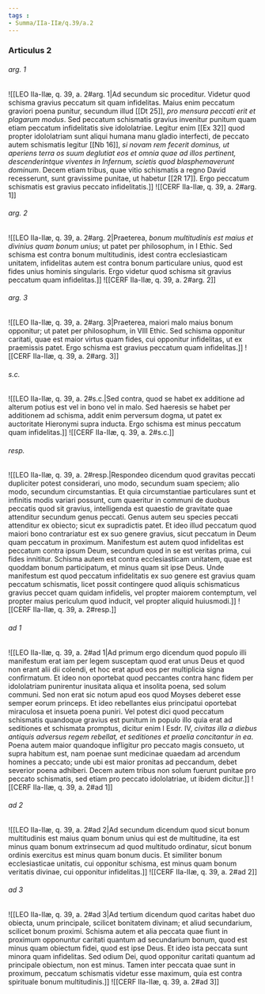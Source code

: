 ```yaml
---
tags : 
- Summa/IIa-IIæ/q.39/a.2
---
```


### Articulus 2

###### arg. 1
![[LEO IIa-IIæ, q. 39, a. 2#arg. 1|Ad secundum sic proceditur. Videtur quod schisma gravius peccatum sit quam infidelitas. Maius enim peccatum graviori poena punitur, secundum illud [[Dt 25]], *pro mensura peccati erit et plagarum modus*. Sed peccatum schismatis gravius invenitur punitum quam etiam peccatum infidelitatis sive idololatriae. Legitur enim [[Ex 32]] quod propter idololatriam sunt aliqui humana manu gladio interfecti, de peccato autem schismatis legitur [[Nb 16]], *si novam rem fecerit dominus, ut aperiens terra os suum deglutiat eos et omnia quae ad illos pertinent, descenderintque viventes in Infernum, scietis quod blasphemaverunt dominum*. Decem etiam tribus, quae vitio schismatis a regno David recesserunt, sunt gravissime punitae, ut habetur [[2R 17]]. Ergo peccatum schismatis est gravius peccato infidelitatis.]]
![[CERF IIa-IIæ, q. 39, a. 2#arg. 1]]

###### arg. 2
![[LEO IIa-IIæ, q. 39, a. 2#arg. 2|Praeterea, *bonum multitudinis est maius et divinius quam bonum unius*; ut patet per philosophum, in I Ethic. Sed schisma est contra bonum multitudinis, idest contra ecclesiasticam unitatem, infidelitas autem est contra bonum particulare unius, quod est fides unius hominis singularis. Ergo videtur quod schisma sit gravius peccatum quam infidelitas.]]
![[CERF IIa-IIæ, q. 39, a. 2#arg. 2]]

###### arg. 3
![[LEO IIa-IIæ, q. 39, a. 2#arg. 3|Praeterea, maiori malo maius bonum opponitur; ut patet per philosophum, in VIII Ethic. Sed schisma opponitur caritati, quae est maior virtus quam fides, cui opponitur infidelitas, ut ex praemissis patet. Ergo schisma est gravius peccatum quam infidelitas.]]
![[CERF IIa-IIæ, q. 39, a. 2#arg. 3]]

###### s.c.
![[LEO IIa-IIæ, q. 39, a. 2#s.c.|Sed contra, quod se habet ex additione ad alterum potius est vel in bono vel in malo. Sed haeresis se habet per additionem ad schisma, addit enim perversum dogma, ut patet ex auctoritate Hieronymi supra inducta. Ergo schisma est minus peccatum quam infidelitas.]]
![[CERF IIa-IIæ, q. 39, a. 2#s.c.]]

###### resp.
![[LEO IIa-IIæ, q. 39, a. 2#resp.|Respondeo dicendum quod gravitas peccati dupliciter potest considerari, uno modo, secundum suam speciem; alio modo, secundum circumstantias. Et quia circumstantiae particulares sunt et infinitis modis variari possunt, cum quaeritur in communi de duobus peccatis quod sit gravius, intelligenda est quaestio de gravitate quae attenditur secundum genus peccati. Genus autem seu species peccati attenditur ex obiecto; sicut ex supradictis patet. Et ideo illud peccatum quod maiori bono contrariatur est ex suo genere gravius, sicut peccatum in Deum quam peccatum in proximum. Manifestum est autem quod infidelitas est peccatum contra ipsum Deum, secundum quod in se est veritas prima, cui fides innititur. Schisma autem est contra ecclesiasticam unitatem, quae est quoddam bonum participatum, et minus quam sit ipse Deus. Unde manifestum est quod peccatum infidelitatis ex suo genere est gravius quam peccatum schismatis, licet possit contingere quod aliquis schismaticus gravius peccet quam quidam infidelis, vel propter maiorem contemptum, vel propter maius periculum quod inducit, vel propter aliquid huiusmodi.]]
![[CERF IIa-IIæ, q. 39, a. 2#resp.]]

###### ad 1
![[LEO IIa-IIæ, q. 39, a. 2#ad 1|Ad primum ergo dicendum quod populo illi manifestum erat iam per legem susceptam quod erat unus Deus et quod non erant alii dii colendi, et hoc erat apud eos per multiplicia signa confirmatum. Et ideo non oportebat quod peccantes contra hanc fidem per idololatriam punirentur inusitata aliqua et insolita poena, sed solum communi. Sed non erat sic notum apud eos quod Moyses deberet esse semper eorum princeps. Et ideo rebellantes eius principatui oportebat miraculosa et insueta poena puniri. Vel potest dici quod peccatum schismatis quandoque gravius est punitum in populo illo quia erat ad seditiones et schismata promptus, dicitur enim I Esdr. IV, *civitas illa a diebus antiquis adversus regem rebellat, et seditiones et praelia concitantur in ea*. Poena autem maior quandoque infligitur pro peccato magis consueto, ut supra habitum est, nam poenae sunt medicinae quaedam ad arcendum homines a peccato; unde ubi est maior pronitas ad peccandum, debet severior poena adhiberi. Decem autem tribus non solum fuerunt punitae pro peccato schismatis, sed etiam pro peccato idololatriae, ut ibidem dicitur.]]
![[CERF IIa-IIæ, q. 39, a. 2#ad 1]]

###### ad 2
![[LEO IIa-IIæ, q. 39, a. 2#ad 2|Ad secundum dicendum quod sicut bonum multitudinis est maius quam bonum unius qui est de multitudine, ita est minus quam bonum extrinsecum ad quod multitudo ordinatur, sicut bonum ordinis exercitus est minus quam bonum ducis. Et similiter bonum ecclesiasticae unitatis, cui opponitur schisma, est minus quam bonum veritatis divinae, cui opponitur infidelitas.]]
![[CERF IIa-IIæ, q. 39, a. 2#ad 2]]

###### ad 3
![[LEO IIa-IIæ, q. 39, a. 2#ad 3|Ad tertium dicendum quod caritas habet duo obiecta, unum principale, scilicet bonitatem divinam; et aliud secundarium, scilicet bonum proximi. Schisma autem et alia peccata quae fiunt in proximum opponuntur caritati quantum ad secundarium bonum, quod est minus quam obiectum fidei, quod est ipse Deus. Et ideo ista peccata sunt minora quam infidelitas. Sed odium Dei, quod opponitur caritati quantum ad principale obiectum, non est minus. Tamen inter peccata quae sunt in proximum, peccatum schismatis videtur esse maximum, quia est contra spirituale bonum multitudinis.]]
![[CERF IIa-IIæ, q. 39, a. 2#ad 3]]

